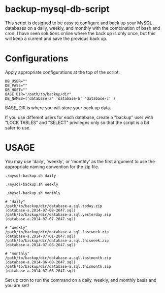 backup-mysql-db-script
======================

This script is designed to be easy to configure and back up your MySQL databases on a daily, weekly, and monthly with the combination of bash and cron. I have seen solutions online where the back up is only once, but this will keep a current and save the previous back up.

Configurations
==============
Apply appropriate configurations at the top of the script:

    DB_USER=""
    DB_PASS=""
    DB_HOST=""
    BASE_DIR="/path/to/backup/dir"
    DB_NAMES=('database-a' 'database-b' 'database-c' )

BASE_DIR is where you will store your back up data.

If you use different users for each database, create a "backup" user with "LOCK TABLES" and "SELECT" privileges only so that the script is a bit safer to use.

USAGE
=====
You may use 'daily', 'weekly', or 'monthly' as the first argument to use the appropriate naming convention for the zip file.

    ./mysql-backup.sh daily

    ./mysql-backup.sh weekly

    ./mysql-backup.sh monthly

    # "daily"
    /path/to/backup/dir/database-a.sql.today.zip
    (database-a.2014-07-08-2047.sql)
    /path/to/backup/dir/database-a.sql.yesterday.zip
    (database-a.2014-07-07-2047.sql)

    # "weekly"
    /path/to/backup/dir/database-a.sql.lastweek.zip
    (database-a.2014-07-01-2047.sql)
    /path/to/backup/dir/database-a.sql.thisweek.zip
    (database-a.2014-07-08-2047.sql)

    # "monthly"
    /path/to/backup/dir/database-a.sql.lastmonth.zip
    (database-a.2014-06-08-2047.sql)
    /path/to/backup/dir/database-a.sql.thismonth.zip
    (database-a.2014-07-08-2047.sql)

Set up cron to run the command on a daily, weekly, and monthly basis and you are set!
